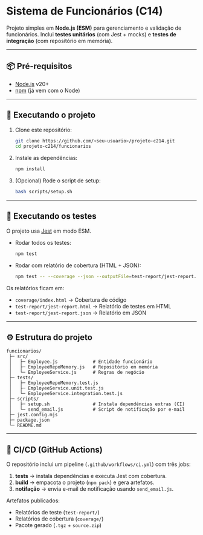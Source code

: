 # Sistema de Funcionários (C14)

Projeto simples em **Node.js (ESM)** para gerenciamento e validação de funcionários. Inclui **testes unitários** (com Jest + mocks) e **testes de integração** (com repositório em memória).

---

## 📦 Pré-requisitos

- [Node.js](https://nodejs.org/) v20+
- [npm](https://www.npmjs.com/) (já vem com o Node)

---

## 🚀 Executando o projeto

1. Clone este repositório:
   ```bash
   git clone https://github.com/<seu-usuario>/projeto-c214.git
   cd projeto-c214/funcionarios
   ```

2. Instale as dependências:
   ```bash
   npm install
   ```

3. (Opcional) Rode o script de setup:
   ```bash
   bash scripts/setup.sh
   ```

---

## 🧪 Executando os testes

O projeto usa [Jest](https://jestjs.io/) em modo ESM.

- Rodar todos os testes:
  ```bash
  npm test
  ```

- Rodar com relatório de cobertura (HTML + JSON):
  ```bash
  npm test -- --coverage --json --outputFile=test-report/jest-report.json
  ```

Os relatórios ficam em:
- `coverage/index.html` → Cobertura de código
- `test-report/jest-report.html` → Relatório de testes em HTML
- `test-report/jest-report.json` → Relatório em JSON

---

## ⚙️ Estrutura do projeto

```
funcionarios/
 ├─ src/
 │   ├─ Employee.js             # Entidade funcionário
 │   ├─ EmployeeRepoMemory.js   # Repositório em memória
 │   └─ EmployeeService.js      # Regras de negócio
 ├─ tests/
 │   ├─ EmployeeRepoMemory.test.js
 │   ├─ EmployeeService.unit.test.js
 │   └─ EmployeeService.integration.test.js
 ├─ scripts/
 │   ├─ setup.sh                # Instala dependências extras (CI)
 │   └─ send_email.js           # Script de notificação por e-mail
 ├─ jest.config.mjs
 ├─ package.json
 └─ README.md
```

---

## 🔄 CI/CD (GitHub Actions)

O repositório inclui um pipeline (`.github/workflows/ci.yml`) com três jobs:

1. **tests** → instala dependências e executa Jest com cobertura.
2. **build** → empacota o projeto (`npm pack`) e gera artefatos.
3. **notifação** → envia e-mail de notificação usando `send_email.js`.

Artefatos publicados:
- Relatórios de teste (`test-report/`)
- Relatórios de cobertura (`coverage/`)
- Pacote gerado (`.tgz` + `source.zip`)
